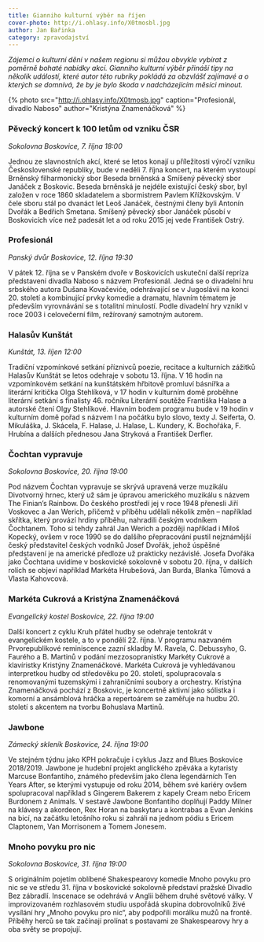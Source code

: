 ```yaml
---
title: Gianniho kulturní výběr na říjen
cover-photo: http://i.ohlasy.info/X0tmosbl.jpg
author: Jan Bařinka
category: zpravodajství
---
```


*Zájemci o kulturní dění v našem regionu si můžou obvykle vybírat z poměrně bohaté nabídky akcí. Gianniho kulturní výběr přináší tipy na několik událostí, které autor této rubriky pokládá za obzvlášť zajímavé a o kterých se domnívá, že by je bylo škoda v nadcházejícím měsíci minout.*

{% photo src="http://i.ohlasy.info/X0tmosb.jpg" caption="Profesionál, divadlo Naboso" author="Kristýna Znamenáčková" %}

### Pěvecký koncert k 100 letům od vzniku ČSR

*Sokolovna Boskovice, 7. října 18:00*

Jednou ze slavnostních akcí, které se letos konají u příležitosti výročí vzniku Československé republiky, bude v neděli 7. října koncert, na kterém vystoupí Brněnský filharmonický sbor Beseda brněnská a Smíšený pěvecký sbor Janáček z Boskovic. Beseda brněnská je nejdéle existující český sbor, byl založen v roce 1860 skladatelem a sbormistrem Pavlem Křížkovským. V čele sboru stál po dvanáct let Leoš Janáček, čestnými členy byli Antonín Dvořák a Bedřich Smetana. Smíšený pěvecký sbor Janáček působí v Boskovicích více než padesát let a od roku 2015 jej vede František Ostrý.

### Profesionál

*Panský dvůr Boskovice, 12. října 19:30*

V pátek 12. října se v Panském dvoře v Boskovicích uskuteční další repríza představení divadla Naboso s názvem Profesionál. Jedná se o divadelní hru srbského autora Dušana Kovačeviće, odehrávající se v Jugoslávii na konci 20. století a kombinující prvky komedie a dramatu, hlavním tématem je především vyrovnávání se s totalitní minulostí. Podle divadelní hry vznikl v roce 2003 i celovečerní film, režírovaný samotným autorem.

### Halasův Kunštát

*Kunštát, 13. říjen 12:00*

Tradiční vzpomínkové setkání příznivců poezie, recitace a kulturních zážitků Halasův Kunštát se letos odehraje v sobotu 13. října. V 16 hodin na vzpomínkovém setkání na kunštátském hřbitově promluví básnířka a literární kritička Olga Stehlíková, v 17 hodin v kulturním domě proběhne literární setkání s finalisty 46. ročníku Literární soutěže Františka Halase a autorské čtení Olgy Stehlíkové. Hlavním bodem programu bude v 19 hodin v kulturním domě pořad s názvem I na počátku bylo slovo, texty J. Seiferta, O. Mikuláška, J. Skácela, F. Halase, J. Halase, L. Kundery, K. Bochořáka, F. Hrubína a dalších přednesou Jana Stryková a František Derfler.

### Čochtan vypravuje

*Sokolovna Boskovice, 20. října 19:00*

Pod názvem Čochtan vypravuje se skrývá upravená verze muzikálu Divotvorný hrnec, který už sám je úpravou amerického muzikálu s názvem The Finian’s Rainbow. Do českého prostředí jej v roce 1948 přenesli Jiří Voskovec a Jan Werich, přičemž v příběhu udělali několik změn – například skřítka, který provází hrdiny příběhu, nahradili českým vodníkem Čochtanem. Toho si tehdy zahrál Jan Werich a později například i Miloš Kopecký, ovšem v roce 1990 se do dalšího přepracování pustil nejznámější český představitel českých vodníků Josef Dvořák, jehož úspěšné představení je na americké předloze už prakticky nezávislé. Josefa Dvořáka jako Čochtana uvidíme v boskovické sokolovně v sobotu 20. října, v dalších rolích se objeví například Markéta Hrubešová, Jan Burda, Blanka Tůmová a Vlasta Kahovcová.

### Markéta Cukrová a Kristýna Znamenáčková

*Evangelický kostel Boskovice, 22. října 19:00*

Další koncert z cyklu Kruh přátel hudby se odehraje tentokrát v evangelickém kostele, a to v pondělí 22. října. V programu nazvaném Prvorepublikové reminiscence zazní skladby M. Ravela, C. Debussyho, G. Faurého a B. Martinů v podání mezzosopranistky Markéty Cukrové a klavíristky Kristýny Znamenáčkové. Markéta Cukrová je vyhledávanou interpretkou hudby od středověku po 20. století, spolupracovala s renomovanými tuzemskými i zahraničními soubory a orchestry. Kristýna Znamenáčková pochází z Boskovic, je koncertně aktivní jako sólistka i komorní a ansámblová hráčka a repertoárem se zaměřuje na hudbu 20. století s akcentem na tvorbu Bohuslava Martinů.

### Jawbone

*Zámecký skleník Boskovice, 24. října 19:00*

Ve stejném týdnu jako KPH pokračuje i cyklus Jazz and Blues Boskovice 2018/2019. Jawbone je hudební projekt anglického zpěváka a kytaristy Marcuse Bonfantiho, známého především jako člena legendárních Ten Years After, se kterými vystupuje od roku 2014, během své kariéry ovšem spolupracoval například s Gingerem Bakerem z kapely Cream nebo Ericem Burdonem z Animals. V sestavě Jawbone Bonfantiho doplňují Paddy Milner na klávesy a akordeon, Rex Horan na baskytaru a kontrabas a Evan Jenkins na bicí, na začátku letošního roku si zahráli na jednom pódiu s Ericem Claptonem, Van Morrisonem a Tomem Jonesem.

### Mnoho povyku pro nic

*Sokolovna Boskovice, 31. října 19:00*

S originálním pojetím oblíbené Shakespearovy komedie Mnoho povyku pro nic se ve středu 31. října v boskovické sokolovně představí pražské Divadlo Bez zábradlí. Inscenace se odehrává v Anglii během druhé světové války. V improvizovaném rozhlasovém studiu uspořádá skupina dobrovolníků živé vysílání hry „Mnoho povyku pro nic“, aby podpořili morálku mužů na frontě. Příběhy herců se tak začínají prolínat s postavami ze Shakespearovy hry a oba světy se propojují.
